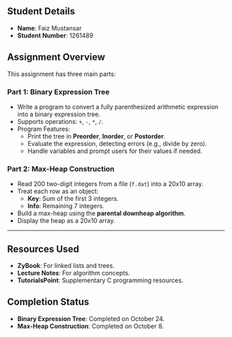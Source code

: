 ## Student Details
- **Name**: Faiz Mustansar  
- **Student Number**: 1261489  

## Assignment Overview
This assignment has three main parts:

### **Part 1: Binary Expression Tree**
- Write a program to convert a fully parenthesized arithmetic expression into a binary expression tree.
- Supports operations: `+`, `-`, `*`, `/`.
- Program Features:
  - Print the tree in **Preorder**, **Inorder**, or **Postorder**.
  - Evaluate the expression, detecting errors (e.g., divide by zero).
  - Handle variables and prompt users for their values if needed.

### **Part 2: Max-Heap Construction**
- Read 200 two-digit integers from a file (`f.dat`) into a 20x10 array.
- Treat each row as an object:
  - **Key**: Sum of the first 3 integers.
  - **Info**: Remaining 7 integers.
- Build a max-heap using the **parental downheap algorithm**.
- Display the heap as a 20x10 array.

---

## Resources Used
- **ZyBook**: For linked lists and trees.
- **Lecture Notes**: For algorithm concepts.
- **TutorialsPoint**: Supplementary C programming resources.

## Completion Status
- **Binary Expression Tree**: Completed on October 24.
- **Max-Heap Construction**: Completed on October 8.